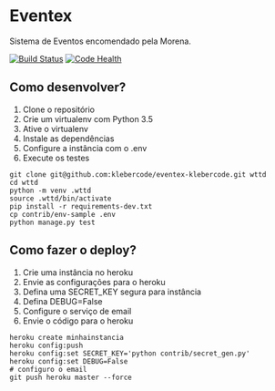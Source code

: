 # Eventex

Sistema de Eventos encomendado pela Morena.

[![Build Status](https://travis-ci.org/klebercode/eventex-klebercode.svg?branch=master)](https://travis-ci.org/klebercode/eventex-klebercode)
[![Code Health](https://landscape.io/github/klebercode/eventex-klebercode/master/landscape.svg?style=flat)](https://landscape.io/github/klebercode/eventex-klebercode/master)

## Como desenvolver?

1. Clone o repositório
2. Crie um virtualenv com Python 3.5
3. Ative o virtualenv
4. Instale as dependências
5. Configure a instância com o .env
6. Execute os testes

```console
git clone git@github.com:klebercode/eventex-klebercode.git wttd
cd wttd
python -m venv .wttd
source .wttd/bin/activate
pip install -r requirements-dev.txt
cp contrib/env-sample .env
python manage.py test
```

## Como fazer o deploy?

1. Crie uma instância no heroku
2. Envie as configurações para o heroku
3. Defina uma SECRET_KEY segura para instância
4. Defina DEBUG=False
5. Configure o serviço de email
6. Envie o código para o heroku

```console
heroku create minhainstancia
heroku config:push
heroku config:set SECRET_KEY='python contrib/secret_gen.py'
heroku config:set DEBUG=False
# configuro o email
git push heroku master --force
```
